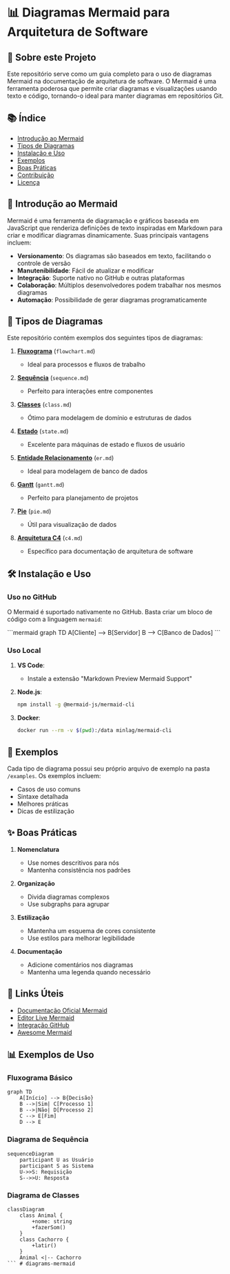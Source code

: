 # 📊 Diagramas Mermaid para Arquitetura de Software

## 🎯 Sobre este Projeto

Este repositório serve como um guia completo para o uso de diagramas Mermaid na documentação de arquitetura de software. O Mermaid é uma ferramenta poderosa que permite criar diagramas e visualizações usando texto e código, tornando-o ideal para manter diagramas em repositórios Git.

## 📚 Índice

- [Introdução ao Mermaid](#introdução-ao-mermaid)
- [Tipos de Diagramas](#tipos-de-diagramas)
- [Instalação e Uso](#instalação-e-uso)
- [Exemplos](#exemplos)
- [Boas Práticas](#boas-práticas)
- [Contribuição](#contribuição)
- [Licença](#licença)

## 🚀 Introdução ao Mermaid

Mermaid é uma ferramenta de diagramação e gráficos baseada em JavaScript que renderiza definições de texto inspiradas em Markdown para criar e modificar diagramas dinamicamente. Suas principais vantagens incluem:

- **Versionamento**: Os diagramas são baseados em texto, facilitando o controle de versão
- **Manutenibilidade**: Fácil de atualizar e modificar
- **Integração**: Suporte nativo no GitHub e outras plataformas
- **Colaboração**: Múltiplos desenvolvedores podem trabalhar nos mesmos diagramas
- **Automação**: Possibilidade de gerar diagramas programaticamente

## 🎨 Tipos de Diagramas

Este repositório contém exemplos dos seguintes tipos de diagramas:

1. **[Fluxograma](examples/flowchart.md)** (`flowchart.md`)
   - Ideal para processos e fluxos de trabalho

2. **[Sequência](examples/sequence.md)** (`sequence.md`)
   - Perfeito para interações entre componentes

3. **[Classes](examples/class.md)** (`class.md`)
   - Ótimo para modelagem de domínio e estruturas de dados

4. **[Estado](examples/state.md)** (`state.md`)
   - Excelente para máquinas de estado e fluxos de usuário

5. **[Entidade Relacionamento](examples/er.md)** (`er.md`)
   - Ideal para modelagem de banco de dados

6. **[Gantt](examples/gantt.md)** (`gantt.md`)
   - Perfeito para planejamento de projetos

7. **[Pie](examples/pie.md)** (`pie.md`)
   - Útil para visualização de dados

8. **[Arquitetura C4](examples/c4.md)** (`c4.md`)
   - Específico para documentação de arquitetura de software

## 🛠 Instalação e Uso

### Uso no GitHub

O Mermaid é suportado nativamente no GitHub. Basta criar um bloco de código com a linguagem `mermaid`:

\```mermaid
graph TD
    A[Cliente] --> B[Servidor]
    B --> C[Banco de Dados]
\```

### Uso Local

1. **VS Code**:
   - Instale a extensão "Markdown Preview Mermaid Support"

2. **Node.js**:
   ```bash
   npm install -g @mermaid-js/mermaid-cli
   ```

3. **Docker**:
   ```bash
   docker run --rm -v $(pwd):/data minlag/mermaid-cli
   ```

## 📝 Exemplos

Cada tipo de diagrama possui seu próprio arquivo de exemplo na pasta `/examples`. Os exemplos incluem:

- Casos de uso comuns
- Sintaxe detalhada
- Melhores práticas
- Dicas de estilização

## ✨ Boas Práticas

1. **Nomenclatura**
   - Use nomes descritivos para nós
   - Mantenha consistência nos padrões

2. **Organização**
   - Divida diagramas complexos
   - Use subgraphs para agrupar

3. **Estilização**
   - Mantenha um esquema de cores consistente
   - Use estilos para melhorar legibilidade

4. **Documentação**
   - Adicione comentários nos diagramas
   - Mantenha uma legenda quando necessário



## 🔗 Links Úteis

- [Documentação Oficial Mermaid](https://mermaid-js.github.io/mermaid/#/)
- [Editor Live Mermaid](https://mermaid.live/)
- [Integração GitHub](https://github.blog/2022-02-14-include-diagrams-markdown-files-mermaid/)
- [Awesome Mermaid](https://github.com/mermaid-js/awesome-mermaid)

## 📊 Exemplos de Uso

### Fluxograma Básico
```mermaid
graph TD
    A[Início] --> B{Decisão}
    B -->|Sim| C[Processo 1]
    B -->|Não| D[Processo 2]
    C --> E[Fim]
    D --> E
```

### Diagrama de Sequência
```mermaid
sequenceDiagram
    participant U as Usuário
    participant S as Sistema
    U->>S: Requisição
    S-->>U: Resposta
```

### Diagrama de Classes
```mermaid
classDiagram
    class Animal {
        +nome: string
        +fazerSom()
    }
    class Cachorro {
        +latir()
    }
    Animal <|-- Cachorro
``` # diagrams-mermaid
